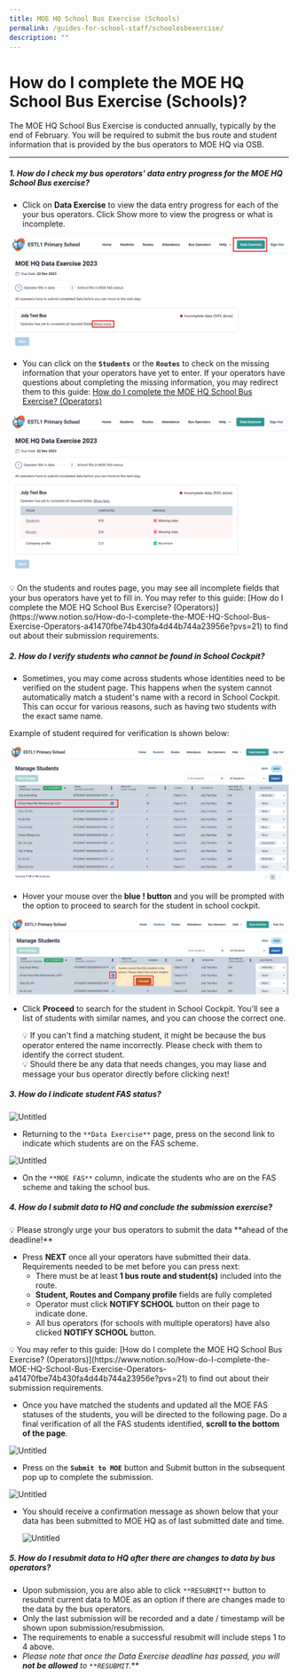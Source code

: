 ```yaml
---
title: MOE HQ School Bus Exercise (Schools)
permalink: /guides-for-school-staff/schoolosbexercise/
description: ""
---
```

How do I complete the MOE HQ School Bus Exercise (Schools)?
===========================================================

The MOE HQ School Bus Exercise is conducted annually, typically by the end of February. You will be required to submit the bus route and student information that is provided by the bus operators to MOE HQ via OSB.

* * *

##### 1\. How do I check my bus operators’ data entry progress for the MOE HQ School Bus exercise?


*   Click on **Data Exercise** to view the data entry progress for each of the your bus operators. Click Show more to view the progress or what is incomplete.

![](/images/School/MOE%20HQ%20Data%20Exercise/school-click%20on%20data%20exercise.png)

*   You can click on the **`Students`** or the **`Routes`** to check on the missing information that your operators have yet to enter. If your operators have questions about completing the missing information, you may redirect them to this guide: [How do I complete the MOE HQ School Bus Exercise? (Operators)](https://www.notion.so/How-do-I-complete-the-MOE-HQ-School-Bus-Exercise-Operators-a41470fbe74b430fa4d44b744a23956e?pvs=21)

![](/images/School/MOE%20HQ%20Data%20Exercise/school%20show%20more%20incomplete.png)

<aside> 💡 On the students and routes page, you may see all incomplete fields that your bus operators have yet to fill in. You may refer to this guide: [How do I complete the MOE HQ School Bus Exercise? (Operators)](https://www.notion.so/How-do-I-complete-the-MOE-HQ-School-Bus-Exercise-Operators-a41470fbe74b430fa4d44b744a23956e?pvs=21) to find out about their submission requirements.

</aside>

##### 2\. How do I verify students who cannot be found in School Cockpit?

*   Sometimes, you may come across students whose identities need to be verified on the student page. This happens when the system cannot automatically match a student's name with a record in School Cockpit. This can occur for various reasons, such as having two students with the exact same name. 

Example of student required for verification is shown below:

![](/images/School/MOE%20HQ%20Data%20Exercise/school%20student%20not%20verified.png)

*   Hover your mouse over the **blue ! button** and you will be prompted with the option to proceed to search for the student in school cockpit.

![](/images/School/MOE%20HQ%20Data%20Exercise/school%20click%20on%20amend%20student.png)

*   Click **Proceed** to search for the student in School Cockpit. You'll see a list of students with similar names, and you can choose the correct one. 

	<aside> 💡  If you can't find a matching student, it might be because the bus operator entered the name incorrectly. Please check with them to identify the correct student.

	<aside> 💡 Should there be any data that needs changes, you may liase and message your bus operator directly before clicking next!

</aside>


##### 3\. How do I indicate student FAS status?

![Untitled](https://s3-us-west-2.amazonaws.com/secure.notion-static.com/30cdafd5-942f-42c2-acf6-684871644159/Untitled.png)

*   Returning to the `**Data Exercise**` page, press on the second link to indicate which students are on the FAS scheme.

![Untitled](https://s3-us-west-2.amazonaws.com/secure.notion-static.com/f0e77be3-9048-44c5-b064-e09f8e50c67c/Untitled.png)

*   On the `**MOE FAS**` column, indicate the students who are on the FAS scheme and taking the school bus.

##### 4\. How do I submit data to HQ and conclude the submission exercise?

<aside> 💡 Please strongly urge your bus operators to submit the data **ahead of the deadline!**

</aside>

*   Press **NEXT** once all your operators have submitted their data. Requirements needed to be met before you can press next:
    *   There must be at least **1 bus route and student(s)** included into the route.
    *   **Student, Routes and Company profile** fields are fully completed
    *   Operator must click **NOTIFY SCHOOL** button on their page to indicate done.
    *   All bus operators (for schools with multiple operators) have also clicked **NOTIFY SCHOOL** button.

<aside> 💡 You may refer to this guide: [How do I complete the MOE HQ School Bus Exercise? (Operators)](https://www.notion.so/How-do-I-complete-the-MOE-HQ-School-Bus-Exercise-Operators-a41470fbe74b430fa4d44b744a23956e?pvs=21) to find out about their submission requirements.

*   Once you have matched the students and updated all the MOE FAS statuses of the students, you will be directed to the following page. Do a final verification of all the FAS students identified, **scroll to the bottom of the page**.

![Untitled](https://s3-us-west-2.amazonaws.com/secure.notion-static.com/9015b430-51d2-4406-96c0-f824f8eb7a74/Untitled.png)

*   Press on the **`Submit to MOE`** button and Submit button in the subsequent pop up to complete the submission.

![Untitled](https://s3-us-west-2.amazonaws.com/secure.notion-static.com/59efe01e-460c-4d1a-a737-e8c2ce63aae8/Untitled.png)

*   You should receive a confirmation message as shown below that your data has been submitted to MOE HQ as of last submitted date and time.
    
    ![Untitled](https://s3-us-west-2.amazonaws.com/secure.notion-static.com/c11ffecf-e06a-440c-80ae-b23e1ee8c59d/Untitled.png)
    

##### 5\. How do I resubmit data to HQ after there are changes to data by bus operators?

*   Upon submission, you are also able to click `**RESUBMIT**` button to resubmit current data to MOE as an option if there are changes made to the data by the bus operators.
*   Only the last submission will be recorded and a date / timestamp will be shown upon submission/resubmission.
*   The requirements to enable a successful resubmit will include steps 1 to 4 above.
*   _Please note that once the Data Exercise deadline has passed, you will **not be allowed** to `**RESUBMIT`._\*\*</aside></aside>